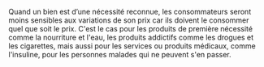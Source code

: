 Quand un bien est d’une nécessité reconnue, les consommateurs seront moins sensibles aux variations de son prix car ils doivent le consommer quel que soit le prix. C'est le cas pour les produits de première nécessité comme la nourriture et l'eau, les produits addictifs comme les drogues et les cigarettes, mais aussi pour les services ou produits médicaux, comme l'insuline, pour les personnes malades qui ne peuvent s'en passer.